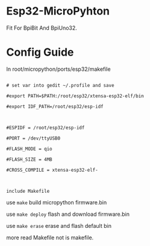 # Esp32-MicroPyhton
Fit For BpiBit And BpiUno32.

# Config Guide

In root/micropython/ports/esp32/makefile

```

# set var into gedit ~/.profile and save

#export PATH=$PATH:/root/esp32/xtensa-esp32-elf/bin

#export IDF_PATH=/root/esp32/esp-idf



#ESPIDF = /root/esp32/esp-idf 

#PORT = /dev/ttyUSB0

#FLASH_MODE = qio

#FLASH_SIZE = 4MB

#CROSS_COMPILE = xtensa-esp32-elf-



include Makefile
```

use `make` build micropython firmware.bin

use `make deploy` flash and download firmware.bin

use `make erase` erase and flash default bin

more read Makefile not is makefile.
